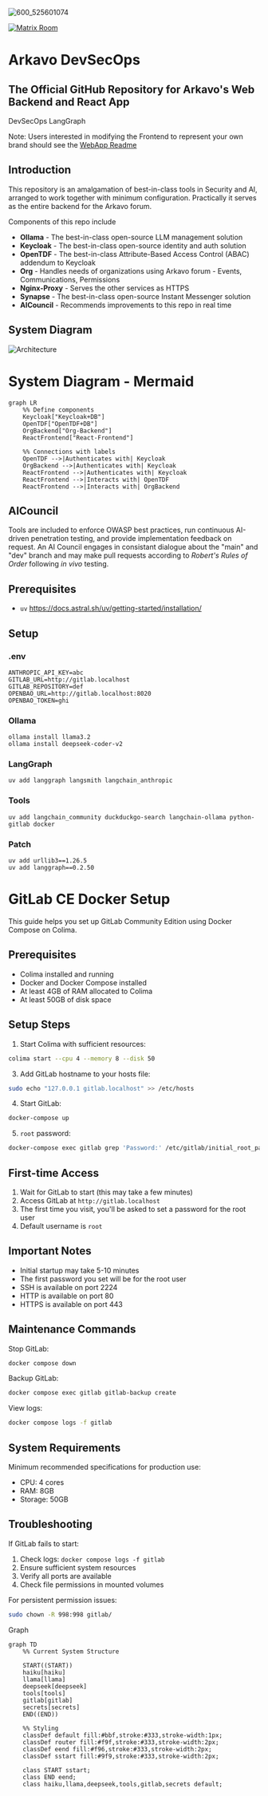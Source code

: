 ![600_525601074](https://github.com/user-attachments/assets/2c8473b5-19f7-4d77-a16d-8514967b956b)

[![Matrix Room](https://img.shields.io/badge/Matrix-Join%20Chat-orange)](https://matrix.to/#/!NRTafywrMGISLMcipa:matrix.org?via=matrix.org)

# Arkavo DevSecOps
## The Official GitHub Repository for Arkavo's Web Backend and React App
DevSecOps LangGraph

Note: Users interested in modifying the Frontend to represent your own brand should see the [WebApp Readme](webapp/README.md)

## Introduction
This repository is an amalgamation of best-in-class tools in Security and AI, arranged to work together with minimum configuration. Practically it serves as the entire backend for the Arkavo forum. 

Components of this repo include  
- **Ollama** - The best-in-class open-source LLM management solution
- **Keycloak** - The best-in-class open-source identity and auth solution
- **OpenTDF** - The best-in-class Attribute-Based Access Control (ABAC) addendum to Keycloak
- **Org** - Handles needs of organizations using Arkavo forum - Events, Communications, Permissions
- **Nginx-Proxy** - Serves the other services as HTTPS  
- **Synapse** - The best-in-class open-source Instant Messenger solution
- **AICouncil** - Recommends improvements to this repo in real time

## System Diagram
![Architecture](./diagrams/architecture.png)

# System Diagram - Mermaid
```mermaid
graph LR
    %% Define components
    Keycloak["Keycloak+DB"]
    OpenTDF["OpenTDF+DB"]
    OrgBackend["Org-Backend"]
    ReactFrontend["React-Frontend"]

    %% Connections with labels
    OpenTDF -->|Authenticates with| Keycloak
    OrgBackend -->|Authenticates with| Keycloak
    ReactFrontend -->|Authenticates with| Keycloak
    ReactFrontend -->|Interacts with| OpenTDF
    ReactFrontend -->|Interacts with| OrgBackend
```

## AICouncil
Tools are included to enforce OWASP best practices, run continuous AI-driven penetration testing, and provide implementation feedback on request. An AI Council engages in consistant dialogue about the "main" and "dev" branch and may make pull requests according to _Robert's Rules of Order_ following _in vivo_ testing. 

## Prerequisites

- `uv` https://docs.astral.sh/uv/getting-started/installation/

## Setup

### .env

```dotenv
ANTHROPIC_API_KEY=abc
GITLAB_URL=http://gitlab.localhost
GITLAB_REPOSITORY=def
OPENBAO_URL=http://gitlab.localhost:8020
OPENBAO_TOKEN=ghi
```

### Ollama

```shell
ollama install llama3.2
ollama install deepseek-coder-v2
```

### LangGraph

```shell
uv add langgraph langsmith langchain_anthropic
```

### Tools

```shell
uv add langchain_community duckduckgo-search langchain-ollama python-gitlab docker
```

### Patch

```shell
uv add urllib3==1.26.5
uv add langgraph==0.2.50
```

# GitLab CE Docker Setup

This guide helps you set up GitLab Community Edition using Docker Compose on Colima.

## Prerequisites

- Colima installed and running
- Docker and Docker Compose installed
- At least 4GB of RAM allocated to Colima
- At least 50GB of disk space

## Setup Steps

1. Start Colima with sufficient resources:
```bash
colima start --cpu 4 --memory 8 --disk 50
```

3. Add GitLab hostname to your hosts file:
```bash
sudo echo "127.0.0.1 gitlab.localhost" >> /etc/hosts
```

4. Start GitLab:
```bash
docker-compose up
```

5. `root` password:
```bash
docker-compose exec gitlab grep 'Password:' /etc/gitlab/initial_root_password
```

## First-time Access

1. Wait for GitLab to start (this may take a few minutes)
2. Access GitLab at `http://gitlab.localhost`
3. The first time you visit, you'll be asked to set a password for the root user
4. Default username is `root`

## Important Notes

- Initial startup may take 5-10 minutes
- The first password you set will be for the root user
- SSH is available on port 2224
- HTTP is available on port 80
- HTTPS is available on port 443

## Maintenance Commands

Stop GitLab:
```bash
docker compose down
```

Backup GitLab:
```bash
docker compose exec gitlab gitlab-backup create
```

View logs:
```bash
docker compose logs -f gitlab
```

## System Requirements

Minimum recommended specifications for production use:
- CPU: 4 cores
- RAM: 8GB
- Storage: 50GB

## Troubleshooting

If GitLab fails to start:
1. Check logs: `docker compose logs -f gitlab`
2. Ensure sufficient system resources
3. Verify all ports are available
4. Check file permissions in mounted volumes

For persistent permission issues:
```bash
sudo chown -R 998:998 gitlab/
```


Graph

```mermaid
graph TD
    %% Current System Structure

    START((START))
    haiku[haiku]
    llama[llama]
    deepseek[deepseek]
    tools[tools]
    gitlab[gitlab]
    secrets[secrets]
    END((END))

    %% Styling
    classDef default fill:#bbf,stroke:#333,stroke-width:1px;
    classDef router fill:#f9f,stroke:#333,stroke-width:2px;
    classDef eend fill:#f96,stroke:#333,stroke-width:2px;
    classDef sstart fill:#9f9,stroke:#333,stroke-width:2px;

    class START sstart;
    class END eend;
    class haiku,llama,deepseek,tools,gitlab,secrets default;
```
